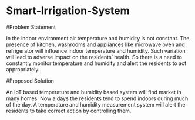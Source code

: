 # Smart-Irrigation-System
#Problem Statement 

In the indoor environment air temperature and humidity is not constant.
The presence of kitchen, washrooms and appliances like microwave oven and refrigerator will influence indoor temperature and humidity.
Such variation will lead to adverse impact on the residents’ health. So there is a need to constantly monitor temperature and humidity and alert the residents to act appropriately.

#Proposed Solution 

An IoT based temperature and humidity based system will find market in many homes.
Now a days the residents tend to spend indoors during much of the day.
A temperature and humidity measurement system will alert the residents to take correct action by controlling them.
